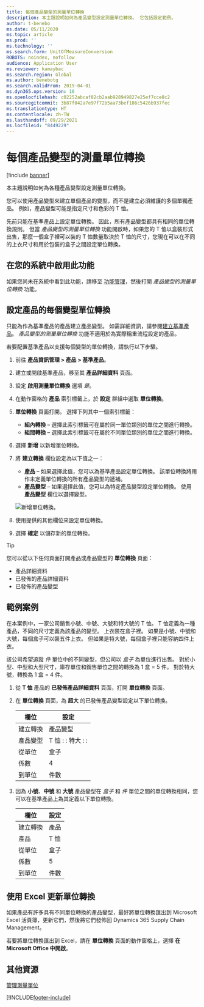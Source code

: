 ```yaml
---
title: 每個產品變型的測量單位轉換
description: 本主題說明如何為產品變型設定測量單位轉換。 它包括設定範例。
author: t-benebo
ms.date: 05/11/2020
ms.topic: article
ms.prod: ''
ms.technology: ''
ms.search.form: UnitOfMeasureConversion
ROBOTS: noindex, nofollow
audience: Application User
ms.reviewer: kamaybac
ms.search.region: Global
ms.author: benebotg
ms.search.validFrom: 2019-04-01
ms.dyn365.ops.version: 10
ms.openlocfilehash: c02252abcaf82cb2aab928949827e25ef7cce8c2
ms.sourcegitcommit: 3b87f042a7e97f72b5aa73bef186c5426b937fec
ms.translationtype: HT
ms.contentlocale: zh-TW
ms.lasthandoff: 09/29/2021
ms.locfileid: "8449229"
---
```

# <a name="unit-of-measure-conversion-per-product-variant"></a>每個產品變型的測量單位轉換

[!include [banner](../includes/banner.md)]

本主題說明如何為各種產品變型設定測量單位轉換。

您可以使用產品變型來建立單個產品的變型，而不是建立必須維護的多個單獨產品。 例如，產品變型可能是指定尺寸和色彩的 T 恤。

先前只能在基準產品上設定單位轉換。 因此，所有產品變型都具有相同的單位轉換規則。 但當 *產品變型的測量單位轉換* 功能開啟時，如果您的 T 恤以盒裝形式出售，那麼一個盒子裡可以裝的 T 恤數量取決於 T 恤的尺寸，您現在可以在不同的上衣尺寸和用於包裝的盒子之間設定單位轉換。

## <a name="turn-on-the-feature-in-your-system"></a>在您的系統中啟用此功能

如果您尚未在系統中看到此功能，請移至 [功能管理](../../fin-ops-core/fin-ops/get-started/feature-management/feature-management-overview.md)，然後打開 *產品變型的測量單位轉換* 功能。

## <a name="set-up-a-product-for-unit-conversion-per-variant"></a>設定產品的每個變型單位轉換

只能為作為基準產品的產品建立產品變型。 如需詳細資訊，請參閱[建立基準產品](tasks/create-product-master.md)。 *產品變型的測量單位轉換* 功能不適用於為實際稱重流程設定的產品。

若要配置基準產品以支援每個變型的單位轉換，請執行以下步驟。

1. 前往 **產品資訊管理 \> 產品 \> 基準產品**。
1. 建立或開啟基準產品，移至其 **產品詳細資料** 頁面。
1. 設定 **啟用測量單位轉換** 選項 *是*。
1. 在動作窗格的 **產品** 索引標籤上，於 **設定** 群組中選取 **單位轉換**。
1. **單位轉換** 頁面打開。 選擇下列其中一個索引標籤：

    - **組內轉換** – 選擇此索引標籤可在屬於同一單位類別的單位之間進行轉換。
    - **組間轉換** – 選擇此索引標籤可在屬於不同單位類別的單位之間進行轉換。

1. 選擇 **新增** 以新增單位轉換。
1. 將 **建立轉換** 欄位設定為以下值之一：

    - **產品** – 如果選擇此值，您可以為基準產品設定單位轉換。 該單位轉換將用作未定義單位轉換的所有產品變型的遞補。
    - **產品變型** – 如果選擇此值，您可以為特定產品變型設定單位轉換。 使用 **產品變型** 欄位以選擇變型。

    ![新增單位轉換。](media/uom-new-conversion.png "新增的單位轉換")

1. 使用提供的其他欄位來設定單位轉換。
1. 選擇 **確定** 以儲存新的單位轉換。

> [!TIP]
> 您可以從以下任何頁面打開產品或產品變型的 **單位轉換** 頁面：
> 
> - 產品詳細資料
> - 已發佈的產品詳細資料
> - 已發佈的產品變型

## <a name="example-scenario"></a>範例案例

在本案例中，一家公司銷售小號、中號、大號和特大號的 T 恤。 T 恤定義為一種產品，不同的尺寸定義為該產品的變型。 上衣裝在盒子裡。 如果是小號、中號和大號，每個盒子可以裝五件上衣。 但如果是特大號，每個盒子裡只能容納四件上衣。

該公司希望追蹤 *件* 單位中的不同變型，但公司以 *盒子* 為單位進行出售。 對於小型、中型和大型尺寸，庫存單位和銷售單位之間的轉換為 1 盒 = 5 件。 對於特大號，轉換為 1 盒 = 4 件。

1. 從 **T 恤** 產品的 **已發佈產品詳細資料** 頁面，打開 **單位轉換** 頁面。
1. 在 **單位轉換** 頁面，為 **超大** 的已發佈產品變型設定以下單位轉換。

    | 欄位                 | 設定                 |
    |-----------------------|-------------------------|
    | 建立轉換 | 產品變型         |
    | 產品變型       | T 恤 : : 特大 : : |
    | 從單位             | 盒子                   |
    | 係數                | 4                       |
    | 到單位               | 件數                  |

1. 因為 **小號**、**中號** 和 **大號** 產品變型在 *盒子* 和 *件* 單位之間的單位轉換相同，您可以在基準產品上為其定義以下單位轉換。

    | 欄位                 | 設定 |
    |-----------------------|---------|
    | 建立轉換 | 產品 |
    | 產品               | T 恤 |
    | 從單位             | 盒子   |
    | 係數                | 5       |
    | 到單位               | 件數  |

## <a name="using-excel-to-update-the-unit-conversions"></a>使用 Excel 更新單位轉換

如果產品有許多具有不同單位轉換的產品變型，最好將單位轉換匯出到 Microsoft Excel 活頁簿，更新它們，然後將它們發佈回 Dynamics 365 Supply Chain Management。

若要將單位轉換匯出到 Excel，請在 **單位轉換** 頁面的動作窗格上，選擇 **在 Microsoft Office 中開啟**。

## <a name="additional-resources"></a>其他資源

[管理測量單位](tasks/manage-unit-measure.md)


[!INCLUDE[footer-include](../../includes/footer-banner.md)]
